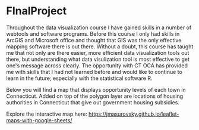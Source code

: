 # FInalProject

Throughout the data visualization course I have gained skills in a number of webtools and software programs. Before this course I only had skills in ArcGIS and Microsoft office and thought that GIS was the only effective mapping software there is out there. Without a doubt, this course has taught me that not only are there easier, more efficient data visualization tools out there, but understanding what data visulization tool is most effective to get one's message across clearly. The opportunity with CT OCA has provided me with skills that I had not learned before and would like to continue to learn in the future; especially with the statistical software R.  

Below you will find a map that displays opportunity levels of each town in Connecticut. Added on top of the polygon layer are locations of housing authorities in Connecticut that give out government housing subsidies. 

Explore the interactive map here: https://jmasurovsky.github.io/leaflet-maps-with-google-sheets/
